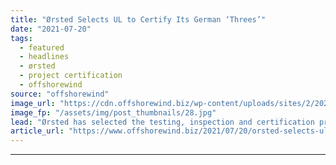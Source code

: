 ```yaml
---
title: "Ørsted Selects UL to Certify Its German ‘Threes’"
date: "2021-07-20"
tags: 
  - featured
  - headlines
  - ørsted
  - project certification
  - offshorewind
source: "offshorewind"
image_url: "https://cdn.offshorewind.biz/wp-content/uploads/sites/2/2020/02/04090858/siemens-gamesa.jpg"
image_fp: "/assets/img/post_thumbnails/28.jpg"
lead: "Ørsted has selected the testing, inspection and certification provider UL to deliver project certifications"
article_url: "https://www.offshorewind.biz/2021/07/20/orsted-selects-ul-to-certify-its-german-threes/"
---
```


---
